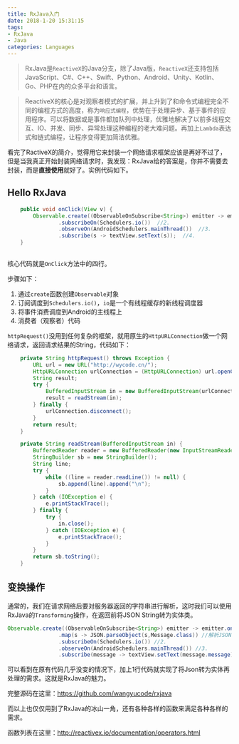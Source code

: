 ```yaml
---
title: RxJava入门
date: 2018-1-20 15:31:15
tags:
- RxJava
- Java
categories: Languages
---
```


> RxJava是`ReactiveX`的Java分支，除了Java版，`ReactiveX`还支持包括JavaScript、C#、C++、Swift、Python、Android、Unity、Kotlin、Go、PHP在内的众多平台和语言。


> ReactiveX的核心是对观察者模式的扩展，并上升到了和命令式编程完全不同的编程方式的高度，称为`响应式编程`，优势在于处理异步、基于事件的应用程序。可以将数据或是事件都加队列中处理，优雅地解决了以前多线程交互、IO、并发、同步、异常处理这种编程的老大难问题。再加上`Lambda`表达式和链式编程，让程序变得更加简洁优雅。

<!-- more -->


看完了RactiveX的简介，觉得用它来封装一个网络请求框架应该是再好不过了，但是当我真正开始封装网络请求时，我发现：RxJava给的答案是，你并不需要去封装，而是**直接使用**就好了。实例代码如下。

## Hello RxJava

```Java
	public void onClick(View v) {
        Observable.create((ObservableOnSubscribe<String>) emitter -> emitter.onNext(httpRequest()))  //1.
                .subscribeOn(Schedulers.io())  //2.
                .observeOn(AndroidSchedulers.mainThread())  //3.
                .subscribe(s -> textView.setText(s));  //4.
    }
    
```

核心代码就是`OnClick`方法中的四行。

步骤如下：


1. 通过`create`函数创建`Observable`对象
2. 订阅调度到`Schedulers.io()`，`io`是一个有线程缓存的新线程调度器
3. 将事件消费调度到Android的主线程上
4. 消费者（观察者）代码

`httpRequest()`没用到任何复杂的框架，就用原生的`HttpURLConnection`做一个网络请求，返回请求结果的String，代码如下：

```Java
	private String httpRequest() throws Exception {
        URL url = new URL("http://wycode.cn/");
        HttpURLConnection urlConnection = (HttpURLConnection) url.openConnection();
        String result;
        try {
            BufferedInputStream in = new BufferedInputStream(urlConnection.getInputStream());
            result = readStream(in);
        } finally {
            urlConnection.disconnect();
        }
        return result;
    }

    private String readStream(BufferedInputStream in) {
        BufferedReader reader = new BufferedReader(new InputStreamReader(in));
        StringBuilder sb = new StringBuilder();
        String line;
        try {
            while ((line = reader.readLine()) != null) {
                sb.append(line).append("\n");
            }
        } catch (IOException e) {
            e.printStackTrace();
        } finally {
            try {
                in.close();
            } catch (IOException e) {
                e.printStackTrace();
            }
        }
        return sb.toString();
    }
```

## 变换操作

通常的，我们在请求网络后要对服务器返回的字符串进行解析，这时我们可以使用RxJava的`Transforming`操作，在返回前将JSON String转为实体类。

```Java
Observable.create((ObservableOnSubscribe<String>) emitter -> emitter.onNext(httpRequest("https://wycode.cn/web/api/public/hello?message=Hello"))) //1.
                .map(s -> JSON.parseObject(s,Message.class)) //解析JSON
                .subscribeOn(Schedulers.io()) //2.
                .observeOn(AndroidSchedulers.mainThread()) //3.
                .subscribe(message -> textView.setText(message.message)); //4.
```

可以看到在原有代码几乎没变的情况下，加上1行代码就实现了将Json转为实体再处理的需求。这就是RxJava的魅力。

完整源码在这里：https://github.com/wangyucode/rxjava

而以上也仅仅用到了RxJava的冰山一角，还有各种各样的函数来满足各种各样的需求。

函数列表在这里：http://reactivex.io/documentation/operators.html
